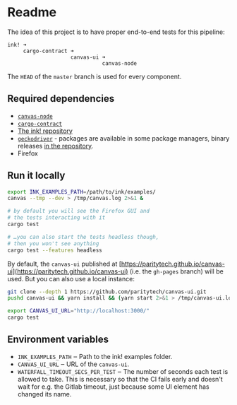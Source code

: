 # Readme

The idea of this project is to have proper end-to-end tests for this pipeline:
```
ink! ➜
     cargo-contract ➜
                    canvas-ui ➜
                              canvas-node
```

The `HEAD` of the `master` branch is used for every component.


## Required dependencies

* [`canvas-node`](https://paritytech.github.io/ink-docs/getting-started/setup#installing-the-canvas-node)
* [`cargo-contract`](https://paritytech.github.io/ink-docs/getting-started/setup#ink-cli)
* [The ink! repository](https://github.com/paritytech/ink)
* [`geckodriver`](https://github.com/mozilla/geckodriver/) - packages are available in some package managers,
  binary releases [in the repository](https://github.com/mozilla/geckodriver/releases).
* Firefox


## Run it locally

```bash
export INK_EXAMPLES_PATH=/path/to/ink/examples/
canvas --tmp --dev > /tmp/canvas.log 2>&1 &

# by default you will see the Firefox GUI and
# the tests interacting with it
cargo test 

# …you can also start the tests headless though,
# then you won't see anything
cargo test --features headless
```

By default, the `canvas-ui` published at [https://paritytech.github.io/canvas-ui](https://paritytech.github.io/canvas-ui)
(i.e. the `gh-pages` branch) will be used. But you can also use a local instance:

```bash
git clone --depth 1 https://github.com/paritytech/canvas-ui.git
pushd canvas-ui && yarn install && (yarn start 2>&1 > /tmp/canvas-ui.log 2>&1 &) && popd

export CANVAS_UI_URL="http://localhost:3000/"
cargo test
```

## Environment variables

* `INK_EXAMPLES_PATH` ‒ Path to the ink! examples folder.
* `CANVAS_UI_URL` ‒ URL of the `canvas-ui`.
* `WATERFALL_TIMEOUT_SECS_PER_TEST` ‒ The number of seconds each test is allowed to take.
  This is necessary so that the CI fails early and doesn't wait for e.g. the Gitlab timeout,
  just because some UI element has changed its name.
